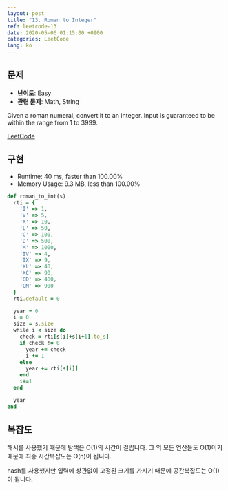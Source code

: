 ```yaml
---
layout: post
title: "13. Roman to Integer"
ref: leetcode-13
date: 2020-05-06 01:15:00 +0900
categories: LeetCode
lang: ko
---
```


## 문제
- **난이도**: Easy
- **관련 문제**: Math, String

Given a roman numeral, convert it to an integer. Input is guaranteed to be within the range from 1 to 3999.

[LeetCode](https://leetcode.com/problems/roman-to-integer/)

<div class="divider"></div>

## 구현

- Runtime: 40 ms, faster than 100.00%
- Memory Usage: 9.3 MB, less than 100.00%

```rb
def roman_to_int(s)
  rti = {
    'I' => 1,
    'V' => 5,
    'X' => 10,
    'L' => 50,
    'C' => 100,
    'D' => 500,
    'M' => 1000,
    'IV' => 4,
    'IX' => 9,
    'XL' => 40,
    'XC' => 90,
    'CD' => 400,
    'CM' => 900
  }
  rti.default = 0

  year = 0
  i = 0
  size = s.size
  while i < size do
    check = rti[s[i]+s[i+1].to_s]
    if check != 0
      year += check
      i += 1
    else
      year += rti[s[i]]
    end
    i+=1
  end

  year
end
```

<div class="divider"></div>

## 복잡도
해시를 사용했기 때문에 탐색은 O(1)의 시간이 걸립니다. 그 외 모든 연산들도 O(1)이기 때문에 최종 시간복잡도는 O(n)이 됩니다.

hash를 사용했지만 입력에 상관없이 고정된 크기를 가지기 때문에 공간복잡도는 O(1)이 됩니다.
